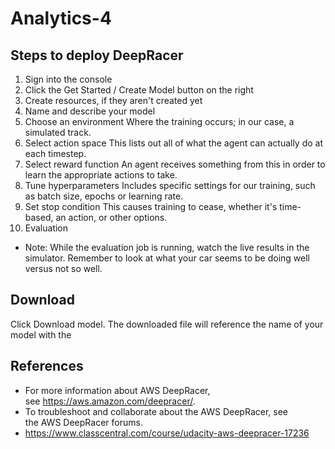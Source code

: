 # Analytics-4
## Steps to deploy DeepRacer 
1. Sign into the console
2. Click the Get Started / Create Model button on the right
3. Create resources, if they aren't created yet
4. Name and describe your model
5. Choose an environment 
Where the training occurs; in our case, a simulated track.
6. Select action space
This lists out all of what the agent can actually do at each timestep.
7. Select reward function
An agent receives something from this in order to learn the appropriate actions to take.
8. Tune hyperparameters
Includes specific settings for our training, such as batch size, epochs or learning rate.
9. Set stop condition
This causes training to cease, whether it's time-based, an action, or other options.
10. Evaluation 

* Note: While the evaluation job is running, watch the live results in the simulator. Remember to look at what your car seems to be doing well versus not so well.

## Download 
Click Download model. The downloaded file will reference the name of your model with the

## References 

* For more information about AWS DeepRacer, see https://aws.amazon.com/deepracer/.
* To troubleshoot and collaborate about the AWS DeepRacer, see the AWS DeepRacer forums.
* https://www.classcentral.com/course/udacity-aws-deepracer-17236
